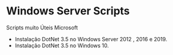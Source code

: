 # Windows Server Scripts 
Scripts muito Úteis Microsoft

* Instalação DotNet 3.5 no Windows Server 2012 , 2016 e 2019.
* Instalação DotNet 3.5 no Windows 10.
